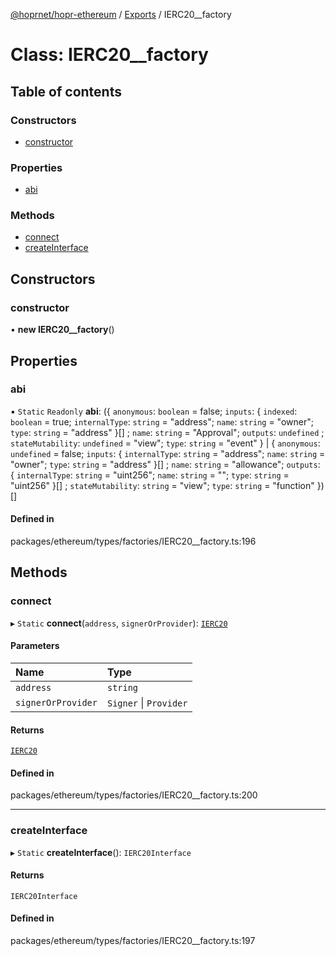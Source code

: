 [@hoprnet/hopr-ethereum](../README.md) / [Exports](../modules.md) / IERC20\_\_factory

# Class: IERC20\_\_factory

## Table of contents

### Constructors

- [constructor](IERC20__factory.md#constructor)

### Properties

- [abi](IERC20__factory.md#abi)

### Methods

- [connect](IERC20__factory.md#connect)
- [createInterface](IERC20__factory.md#createinterface)

## Constructors

### constructor

• **new IERC20__factory**()

## Properties

### abi

▪ `Static` `Readonly` **abi**: ({ `anonymous`: `boolean` = false; `inputs`: { `indexed`: `boolean` = true; `internalType`: `string` = "address"; `name`: `string` = "owner"; `type`: `string` = "address" }[] ; `name`: `string` = "Approval"; `outputs`: `undefined` ; `stateMutability`: `undefined` = "view"; `type`: `string` = "event" } \| { `anonymous`: `undefined` = false; `inputs`: { `internalType`: `string` = "address"; `name`: `string` = "owner"; `type`: `string` = "address" }[] ; `name`: `string` = "allowance"; `outputs`: { `internalType`: `string` = "uint256"; `name`: `string` = ""; `type`: `string` = "uint256" }[] ; `stateMutability`: `string` = "view"; `type`: `string` = "function" })[]

#### Defined in

packages/ethereum/types/factories/IERC20__factory.ts:196

## Methods

### connect

▸ `Static` **connect**(`address`, `signerOrProvider`): [`IERC20`](IERC20.md)

#### Parameters

| Name | Type |
| :------ | :------ |
| `address` | `string` |
| `signerOrProvider` | `Signer` \| `Provider` |

#### Returns

[`IERC20`](IERC20.md)

#### Defined in

packages/ethereum/types/factories/IERC20__factory.ts:200

___

### createInterface

▸ `Static` **createInterface**(): `IERC20Interface`

#### Returns

`IERC20Interface`

#### Defined in

packages/ethereum/types/factories/IERC20__factory.ts:197
